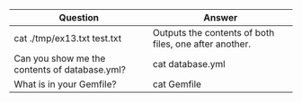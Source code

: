 |Question | Answer |
|-----|------|
|cat ./tmp/ex13.txt test.txt|Outputs the contents of both files, one after another.
|Can you show me the contents of database.yml?|cat database.yml
|What is in your Gemfile?|cat Gemfile
